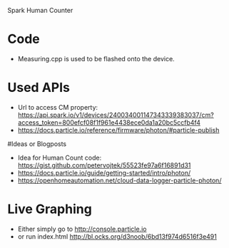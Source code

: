 Spark Human Counter

# Code
- Measuring.cpp is used to be flashed onto the device.

# Used APIs
- Url to access CM property: https://api.spark.io/v1/devices/240034001147343339383037/cm?access_token=800efcf08f1f961e4438ece0da1a20bc5ccfb4f4
- https://docs.particle.io/reference/firmware/photon/#particle-publish

#Ideas or Blogposts
- Idea for Human Count code: https://gist.github.com/petervojtek/55523fe97a6f16891d31
- https://docs.particle.io/guide/getting-started/intro/photon/
- https://openhomeautomation.net/cloud-data-logger-particle-photon/

# Live Graphing
- Either simply go to http://console.particle.io
- or run index.html http://bl.ocks.org/d3noob/6bd13f974d6516f3e491
